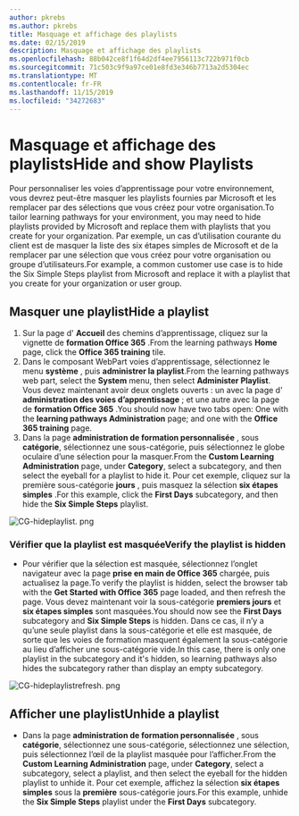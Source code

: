 ```yaml
---
author: pkrebs
ms.author: pkrebs
title: Masquage et affichage des playlists
ms.date: 02/15/2019
description: Masquage et affichage des playlists
ms.openlocfilehash: 88b042ce8f1f64d2df4ee7956113c722b971f0cb
ms.sourcegitcommit: 71c503c9f9a97ce01e8fd3e346b7713a2d5304ec
ms.translationtype: MT
ms.contentlocale: fr-FR
ms.lasthandoff: 11/15/2019
ms.locfileid: "34272683"
---
```

# <a name="hide-and-show-playlists"></a><span data-ttu-id="e2dec-103">Masquage et affichage des playlists</span><span class="sxs-lookup"><span data-stu-id="e2dec-103">Hide and show Playlists</span></span>

<span data-ttu-id="e2dec-104">Pour personnaliser les voies d’apprentissage pour votre environnement, vous devrez peut-être masquer les playlists fournies par Microsoft et les remplacer par des sélections que vous créez pour votre organisation.</span><span class="sxs-lookup"><span data-stu-id="e2dec-104">To tailor learning pathways for your environment, you may need to hide playlists provided by Microsoft and replace them with playlists that you create for your organization.</span></span> <span data-ttu-id="e2dec-105">Par exemple, un cas d’utilisation courante du client est de masquer la liste des six étapes simples de Microsoft et de la remplacer par une sélection que vous créez pour votre organisation ou groupe d’utilisateurs.</span><span class="sxs-lookup"><span data-stu-id="e2dec-105">For example, a common customer use case is to hide the Six Simple Steps playlist from Microsoft and replace it with a playlist that you create for your organization or user group.</span></span> 

## <a name="hide-a-playlist"></a><span data-ttu-id="e2dec-106">Masquer une playlist</span><span class="sxs-lookup"><span data-stu-id="e2dec-106">Hide a playlist</span></span>

1. <span data-ttu-id="e2dec-107">Sur la page d' **Accueil** des chemins d’apprentissage, cliquez sur la vignette de **formation Office 365** .</span><span class="sxs-lookup"><span data-stu-id="e2dec-107">From the learning pathways **Home** page, click the **Office 365 training** tile.</span></span>
2. <span data-ttu-id="e2dec-108">Dans le composant WebPart voies d’apprentissage, sélectionnez le menu **système** , puis **administrer la playlist**.</span><span class="sxs-lookup"><span data-stu-id="e2dec-108">From the learning pathways web part, select the **System** menu, then select **Administer Playlist**.</span></span> <span data-ttu-id="e2dec-109">Vous devez maintenant avoir deux onglets ouverts : un avec la page d' **administration des voies d’apprentissage** ; et une autre avec la page de **formation Office 365** .</span><span class="sxs-lookup"><span data-stu-id="e2dec-109">You should now have two tabs open: One with the **learning pathways Administration** page; and one with the **Office 365 training** page.</span></span> 
3. <span data-ttu-id="e2dec-110">Dans la page **administration de formation personnalisée** , sous **catégorie**, sélectionnez une sous-catégorie, puis sélectionnez le globe oculaire d’une sélection pour la masquer.</span><span class="sxs-lookup"><span data-stu-id="e2dec-110">From the **Custom Learning Administration** page, under **Category**, select a subcategory, and then select the eyeball for a playlist to hide it.</span></span> <span data-ttu-id="e2dec-111">Pour cet exemple, cliquez sur la première sous-catégorie **jours** , puis masquez la sélection **six étapes simples** .</span><span class="sxs-lookup"><span data-stu-id="e2dec-111">For this example, click the **First Days** subcategory, and then hide the **Six Simple Steps** playlist.</span></span>  

![CG-hideplaylist. png](media/cg-hideplaylist.png)

### <a name="verify-the-playlist-is-hidden"></a><span data-ttu-id="e2dec-113">Vérifier que la playlist est masquée</span><span class="sxs-lookup"><span data-stu-id="e2dec-113">Verify the playlist is hidden</span></span>
- <span data-ttu-id="e2dec-114">Pour vérifier que la sélection est masquée, sélectionnez l’onglet navigateur avec la page **prise en main de Office 365** chargée, puis actualisez la page.</span><span class="sxs-lookup"><span data-stu-id="e2dec-114">To verify the playlist is hidden, select the browser tab with the **Get Started with Office 365** page loaded, and then refresh the page.</span></span> <span data-ttu-id="e2dec-115">Vous devez maintenant voir la sous-catégorie **premiers jours** et **six étapes simples** sont masquées.</span><span class="sxs-lookup"><span data-stu-id="e2dec-115">You should now see the **First Days** subcategory and **Six Simple Steps** is hidden.</span></span> <span data-ttu-id="e2dec-116">Dans ce cas, il n’y a qu’une seule playlist dans la sous-catégorie et elle est masquée, de sorte que les voies de formation masquent également la sous-catégorie au lieu d’afficher une sous-catégorie vide.</span><span class="sxs-lookup"><span data-stu-id="e2dec-116">In this case, there is only one playlist in the subcategory and it's hidden, so learning pathways also hides the subcategory rather than display an empty subcategory.</span></span> 

![CG-hideplaylistrefresh. png](media/cg-hideplaylistrefresh.png)

## <a name="unhide-a-playlist"></a><span data-ttu-id="e2dec-118">Afficher une playlist</span><span class="sxs-lookup"><span data-stu-id="e2dec-118">Unhide a playlist</span></span>

- <span data-ttu-id="e2dec-119">Dans la page **administration de formation personnalisée** , sous **catégorie**, sélectionnez une sous-catégorie, sélectionnez une sélection, puis sélectionnez l’œil de la playlist masquée pour l’afficher.</span><span class="sxs-lookup"><span data-stu-id="e2dec-119">From the **Custom Learning Administration** page, under **Category**, select a subcategory, select a playlist, and then select the eyeball for the hidden playlist to unhide it.</span></span> <span data-ttu-id="e2dec-120">Pour cet exemple, affichez la sélection **six étapes simples** sous la **première** sous-catégorie jours.</span><span class="sxs-lookup"><span data-stu-id="e2dec-120">For this example, unhide the **Six Simple Steps** playlist under the **First Days** subcategory.</span></span>  

